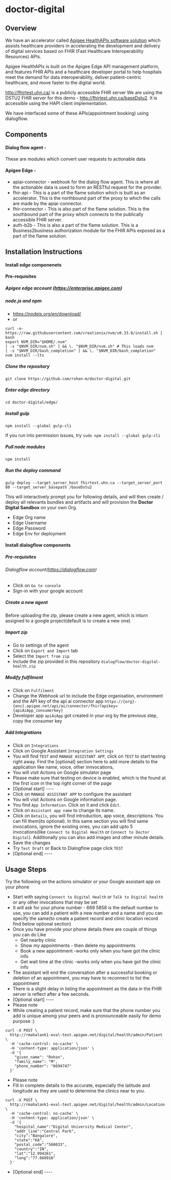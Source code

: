# doctor-digital 

## Overview
We have an accelerator called [Apigee HealthAPIx software solution](https://github.com/apigee/flame) which assists healthcare providers in accelerating the development and delivery of digital services based on FHIR (Fast Healthcare Interoperability Resources) APIs.

Apigee HealthAPIx is built on the Apigee Edge API management platform, and features FHIR APIs and a healthcare developer portal to help hospitals meet the demand for data interoperability, deliver patient-centric healthcare, and move faster to the digital world.

http://fhirtest.uhn.ca/ is a publicly accessible FHIR server
We are using the DSTU2 FHIR server for this demo - http://fhirtest.uhn.ca/baseDstu2.
It is accessible using the HAPI client implementation.

We have interfaced some of these APIs(appointment booking) using dialogflow. 

## Components
#### Dialog flow agent - 
These are modules which convert user requests to actionable data
#### Apigee Edge - 
+ apiai-connector - webhook for the dialog flow agent. This is where all the actionable data is used to form an RESTful request for the provider.
+ fhir-api - This is a part of the flame solution which is built as an accelerator. This is the northbound part of the proxy to which the calls are made by the apiai-connector.
+ fhir-connector - This is also part of the flame solution. This is the southbound part of the proxy which connects to the publically accessible FHIR server.
+ auth-b2b - This is also a part of the flame solution. This is a Business2business authorization module for the FHIR APIs exposed as a part of the flame solution.

## Installation Instructions


#### Install edge componenets
#### Pre-requisites
##### Apigee edge account (https://enterprise.apigee.com)
##### node.js and npm
+ https://nodejs.org/en/download/
+ or 
```
curl -o- https://raw.githubusercontent.com/creationix/nvm/v0.33.8/install.sh | bash 
export NVM_DIR="$HOME/.nvm"
[ -s "$NVM_DIR/nvm.sh" ] && \. "$NVM_DIR/nvm.sh" # This loads nvm
[ -s "$NVM_DIR/bash_completion" ] && \. "$NVM_DIR/bash_completion"
nvm install --lts
```

##### Clone the repository
```
git clone https://github.com/rohan-m/doctor-digital.git
```
##### Enter edge directory
```
cd doctor-digital/edge/
```
##### Install gulp 
```
npm install --global gulp-cli
```
If you run into permission issues, try `sudo npm install --global gulp-cli`

##### Pull node modules
```
npm install
```
##### Run the deploy command
```
gulp deploy --target_server_host fhirtest.uhn.ca --target_server_port 80 --target_server_basepath /baseDstu2
```
This will interactively prompt you for following details, and will then create / deploy all relevants bundles and artifacts and will provision the **Doctor Digital Sandbox** on your own Org.

+ Edge Org name
+ Edge Username
+ Edge Password
+ Edge Env for deployment

#### Install dialogflow components
##### Pre-requisites
###### Dialogflow account(https://dialogflow.com)
+ Click on `Go to console`
+ Sign-in with your google account
##### Create a new agent
Before uploading the zip, please create a new agent, which is inturn assigned to a google project(default is to create a new one)
##### Import zip
+ Go to settings of the agent
+ Click on `Export and Import` tab
+ Select the `Import from zip`
+ Include the zip provided in this repository `dialogflow/doctor-digital-health.zip`
##### Modify fulfilment
+ Click on `Fulfilment`
+ Change the Webhook url to include the Edge organisation, environment and the API key of the api ai connector app `https://{org}-{env}.apigee.net/api/ai/connector/fhir?apikey={apiAiApp_consumerkey}`
+ Developer app `apiAiApp` got created in your org by the previous step, copy the consumer key
##### Add Integrations
+ Click on `Integrations`
+ Click on Google Assistant `Integration Settings`
+ You will find `TEST` and `MANAGE ASSISTANT APP`, click on `TEST` to start testing right away. Find the [optional] section here to add more details to the application like name, voice, other innvocations, 
+ You will visit Actions on Google simulator page
+ Please make sure that testing on device is enabled, which is the found at the first icon in the top right corner of the page
+ [Optional start] ----
+ Click on `MANAGE ASSISTANT APP` to configure the assistant
+ You will visit Actions on Google information page.
+ You find `App Information`. Click on it and click `Edit`. 
+ Click on `Assistant app name` to change its name.
+ Click on `Details`, you will find introduction, app voice, descriptions. You can fill them(its optional). In this same section you will find same invocations, ignore the existing ones, you can add upto 5 invocations(like `Connect to Digital Health` or `Connect to Doctor Digital`). Additionally you can also add images and other minute details.
+ Save the changes
+ Try `Test Draft` or Back to Dialogflow page click `TEST`
+ [Optional end] ----

## Usage Steps
Try the following on the actions simulator or your Google assistant app on your phone

+ Start with saying `Connect to Digital Health` or `Talk to Digital health` or any other invocations that may be set
+ It will ask for your phone number - 669 5858 is the default number to use, you can add a patient with a new number and a name and you can specify the same(to create a patient record and clinic location record find below optional section)
+ Once you have provide your phone details there are couple of things you can do Like
  + Get nearby clinic
  + Show my appointments - then delete my appointments 
  + Book a new appointment -works only when you have got the clinic info
  + Get wait time at the clinic -works only when you have got the clinic info
+ The assistant will end the conversation after a successful booking or deletion of an appointment, you may have to reconnect to list the appointment
+ There is a slight delay in listing the appointment as the data in the FHIR server is reflect after a few seconds.
+ [Optional start] ----
+ Please note
+ While creating a patient record, make sure that the phone number you add is unique among your peers and is pronounceable easily for demo purpose :)
```
curl -X POST \
  http://rmahalank1-eval-test.apigee.net/digital/health/admin/Patient \
  -H 'cache-control: no-cache' \
  -H 'content-type: application/json' \
  -d '{
    "given_name": "Rohan",
    "family_name": "M",
    "phone_number": "6694747"
  }'
```
+ Please note
+ Fill in complete details to the accurate, especially the latitude and longitude as they are used to determine the clinics near to you.
```
curl -X POST \
  http://rmahalank1-eval-test.apigee.net/digital/health/admin/Location \
  -H 'cache-control: no-cache' \
  -H 'content-type: application/json' \
  -d '{
    "hospital_name":"Digital University Medical Center",
    "addr_line":"Central Park",
    "city":"Bangalore",
    "state":"KA",
    "postal_code":"560033",
    "country":"IN",
    "lat":"12.994261",
    "long":"77.660916"
  }'

```
+ [Optional end] ----
